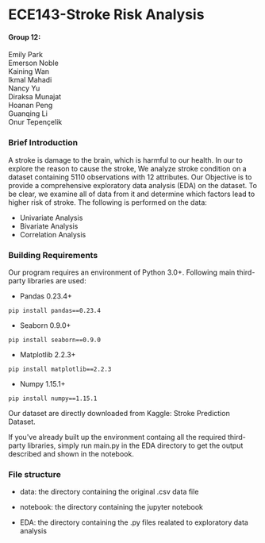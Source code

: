 # ECE143-Stroke Risk Analysis

#### Group 12:
  Emily Park  
  Emerson Noble  
  Kaining Wan  
  Ikmal Mahadi  
  Nancy Yu  
  Diraksa Munajat  
  Hoanan Peng  
  Guanqing Li  
  Onur Tepençelik  

### Brief Introduction

A stroke is damage to the brain, which is harmful to our health. In our to explore the reason to cause the stroke, We analyze stroke condition on a dataset containing 5110 observations with 12 attributes. Our Objective is to provide a comprehensive exploratory data analysis (EDA) on the dataset. To be clear, we examine all of data from it and determine which factors lead to higher risk of stroke. The following is performed on the data:

* Univariate Analysis
* Bivariate Analysis
* Correlation Analysis

### Building Requirements

Our program requires an environment of Python 3.0+. Following main third-party libraries are used: 

* Pandas 0.23.4+ 

`pip install pandas==0.23.4`

* Seaborn 0.9.0+

`pip install seaborn==0.9.0`

* Matplotlib 2.2.3+

`pip install matplotlib==2.2.3`

* Numpy 1.15.1+

`pip install numpy==1.15.1`

Our dataset are directly downloaded from Kaggle: Stroke Prediction Dataset.

If you've already built up the environment containg all the required third-party libraries, simply run main.py in the EDA directory to get the output described and shown in the notebook.

### File structure

* data: the directory containing the original .csv data file

* notebook: the directory containing the jupyter notebook

* EDA: the directory containing the .py files realated to exploratory data analysis


